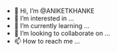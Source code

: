 - 👋 Hi, I’m @ANIKETKHANKE
- 👀 I’m interested in ...
- 🌱 I’m currently learning ...
- 💞️ I’m looking to collaborate on ...
- 📫 How to reach me ...

<!---
ANIKETKHANKE/ANIKETKHANKE is a ✨ special ✨ repository because its `README.md` (this file) appears on your GitHub profile.
You can click the Preview link to take a look at your changes.
--->
